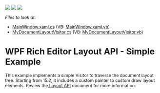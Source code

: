<!-- default badges list -->
![](https://img.shields.io/endpoint?url=https://codecentral.devexpress.com/api/v1/VersionRange/128607920/15.1.3%2B)
[![](https://img.shields.io/badge/Open_in_DevExpress_Support_Center-FF7200?style=flat-square&logo=DevExpress&logoColor=white)](https://supportcenter.devexpress.com/ticket/details/T250783)
[![](https://img.shields.io/badge/📖_How_to_use_DevExpress_Examples-e9f6fc?style=flat-square)](https://docs.devexpress.com/GeneralInformation/403183)
<!-- default badges end -->
<!-- default file list -->
*Files to look at*:

* [MainWindow.xaml.cs](./CS/LayoutAPISimpleExample/MainWindow.xaml.cs) (VB: [MainWindow.xaml.vb](./VB/LayoutAPISimpleExample/MainWindow.xaml.vb))
* [MyDocumentLayoutVisitor.cs](./CS/LayoutAPISimpleExample/MyDocumentLayoutVisitor.cs) (VB: [MyDocumentLayoutVisitor.vb](./VB/LayoutAPISimpleExample/MyDocumentLayoutVisitor.vb))
<!-- default file list end -->
# WPF Rich Editor Layout API - Simple Example


This example implements a simple Visitor to traverse the document layout tree. Starting from 15.2, it includes a custom painter to custom draw layout elements. Review the<a href="http://help.devexpress.com/#WindowsForms/CustomDocument114069"> Layout API</a> document for more information.

<br/>


